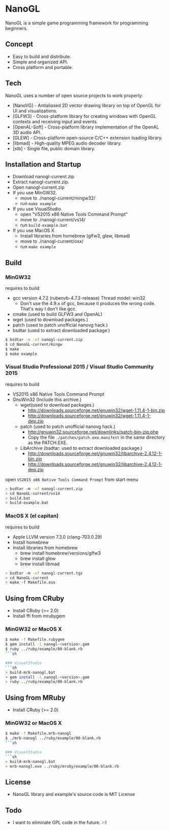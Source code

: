 # NanoGL

NanoGL is a simple game programming framework for programming beginners.

## Concept

  - Easy to build and distribute.
  - Simple and organized API.
  - Cross platform and portable.

## Tech

NanoGL uses a number of open source projects to work properly:

  * [NanoVG] - Antialiased 2D vector drawing library on top of OpenGL for UI and visualizations.
  * [GLFW3] - Cross-platform library for creating windows with OpenGL contexts and receiving input and events.
  * [OpenAL-Soft] - Cross-platform library implementation of the OpenAL 3D audio API.
  * [GLEW] - Cross-platform open-source C/C++ extension loading library.
  * [libmad] - High-quality MPEG audio decoder library.
  * [stb] - Single file, public domain library.

## Installation and Startup

  * Download nanogl-current.zip
  * Extract nanogl-current.zip.
  * Open nanogl-current.zip
  * If you use MinGW32.
    * move to ./nanogl-current/mingw32/
    * run `make example`
  * If you use VisualStudio.
    * open "VS2015 x86 Native Tools Command Prompt"
    * move to ./nanogl-current/vs14/ 
    * run `build-example.bat`
  * If you use MacOS X
    * Install libraries from homebrew (glfw3, glew, libmad)
    * move to ./nanogl-current/osx/
    * run `make example`

## Build

### MinGW32

requires to build

  * gcc version 4.7.2 (rubenvb-4.7.2-release)
    Thread model: win32
    * Don't use the 4.9.x of gcc, because it produces the wrong code.
      That's way I don't like gcc.
  * cmake (used to build GLFW3 and OpenAL)
  * wget (used to download packages.)
  * patch (used to patch unofficial nanovg hack.)
  * bsdtar (used to extract downloaded package.)

```sh
$ bsdtar -m -xf nanogl-current.zip
$ cd NanoGL-current/mingw
$ make
$ make example
```

### Visual Studio Professional 2015 / Visual Studio Community 2015

requires to build

  * VS2015 x86 Native Tools Command Prompt
  * GnuWin32 (Include this archive.)
    * wget(used to download packages.)
      * http://downloads.sourceforge.net/gnuwin32/wget-1.11.4-1-bin.zip
      * http://downloads.sourceforge.net/gnuwin32/wget-1.11.4-1-dep.zip
    * patch (used to patch unofficial nanovg hack.)
      * http://gnuwin32.sourceforge.net/downlinks/patch-bin-zip.php
      * Copy the file `./patches/patch.exe.manifest` in the same directory as the PATCH.EXE.
    * LibArchive (badtar: used to extract downloaded package.)
      * http://downloads.sourceforge.net/gnuwin32/libarchive-2.4.12-1-bin.zip
      * http://downloads.sourceforge.net/gnuwin32/libarchive-2.4.12-1-dep.zip

open `VS2015 x86 Native Tools Command Prompt` from start menu
```sh
> bsdtar -m -xf nanogl-current.zip
> cd NanoGL-current/vs14
> build.bat
> build-example.bat
```

### MacOS X (el capitan)

requires to build

  * Apple LLVM version 7.3.0 (clang-703.0.29)
  * Install homebrew
  * Install libraries from homebrew
    * brew install homebrew/versions/glfw3
    * brew install glew
    * brew install libmad
    
```sh
> bsdtar -m -xf nanogl-current.tgz
> cd NanoGL-current
> make -f Makefile.osx
```

## Using from CRuby

  * Install CRuby (>= 2.0)
  * Install ffi from mrubygem

### MinGW32 or MacOS X
```sh
$ make -f Makefile.rubygem
$ gem install -l nanogl-<version>.gem
$ ruby ../ruby/example/00-blank.rb
```sh

### VisualStudio
```sh
> build-mrb-nanogl.bat
> gem install -l nanogl-<version>.gem
> ruby ../ruby/example/00-blank.rb
```

## Using from MRuby

  * Install CRuby (>= 2.0)

### MinGW32 or MacOS X
```sh
$ make -f Makefile.mrb-nanogl
$ ./mrb-nanogl ../ruby/example/00-blank.rb
```sh

### VisualStudio
```sh
> build-mrb-nanogl.bat
> mrb-nanogl.exe ../ruby/mruby/example/00-blank.rb
```

License
----

  * NanoGL library and example's source code is MIT License

Todo
----

  * I want to eliminate GPL code in the future. :-)

